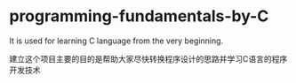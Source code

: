 # programming-fundamentals-by-C
It is used for learning C language from the very beginning.

建立这个项目主要的目的是帮助大家尽快转换程序设计的思路并学习C语言的程序开发技术
